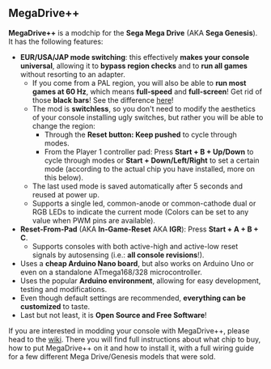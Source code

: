 ## MegaDrive++

**MegaDrive++** is a modchip for the **Sega Mega Drive** (AKA **Sega Genesis**). It has the following features:

- **EUR/USA/JAP mode switching**: this effectively **makes your console universal**, allowing it to **bypass region checks** and to **run all games** without resorting to an adapter.
  - If you come from a PAL region, you will also be able to **run most games at 60 Hz**, which means **full-speed** and **full-screen**! Get rid of those **black bars**! See the difference [here](https://youtu.be/X1CW8Da8i1o)!
  - The mod is **switchless**, so you don't need to modify the aesthetics of your console installing ugly switches, but rather you will be able to change the region:
    - Through the **Reset button: Keep pushed** to cycle through modes.
    - From the Player 1 controller pad: Press **Start + B + Up/Down** to cycle through modes or **Start + Down/Left/Right** to set a certain mode (according to the actual chip you have installed, more on this below).
  - The last used mode is saved automatically after 5 seconds and reused at power up.
  - Supports a single led, common-anode or common-cathode dual or RGB LEDs to indicate the current mode (Colors can be set to any value when PWM pins are available).
- **Reset-From-Pad** (AKA **In-Game-Reset** AKA **IGR**): Press **Start + A + B + C**.
  - Supports consoles with both active-high and active-low reset signals by
autosensing (i.e.: **all console revisions**!).
- Uses a **cheap Arduino Nano board**, but also works on Arduino Uno or even on a standalone ATmega168/328 microcontroller.
- Uses the popular **Arduino environment**, allowing for easy development, testing and modifications.
- Even though default settings are recommended, **everything can be customized** to taste.
- Last but not least, it is **Open Source and Free Software**!

If you are interested in modding your console with MegaDrive++, please head to the [wiki](https://github.com/SukkoPera/MegaDrivePlusPlus/wiki). There you will find full instructions about what chip to buy, how to put MegaDrive++ on it and how to install it, with a full wiring guide for a few different Mega Drive/Genesis models that were sold.
